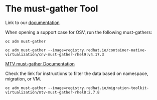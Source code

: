 # The must-gather Tool 

Link to our [documentation](https://docs.openshift.com/container-platform/4.17/support/gathering-cluster-data.html#gathering-data-specific-features_gathering-cluster-data)


When opening a support case for OSV, run the following must-gathers:

```
oc adm must-gather
```

```
oc adm must-gather --image=registry.redhat.io/container-native-virtualization/cnv-must-gather-rhel9:v4.17.3
```

[MTV must-gather Documentation](https://docs.redhat.com/en/documentation/migration_toolkit_for_virtualization/2.7/html/installing_and_using_the_migration_toolkit_for_virtualization/troubleshooting_mtv#using-must-gather_mtv)

Check the link for instructions to filter the data based on namespace, migration, or VM.

```
oc adm must-gather --image=registry.redhat.io/migration-toolkit-virtualization/mtv-must-gather-rhel8:2.7.8
```

